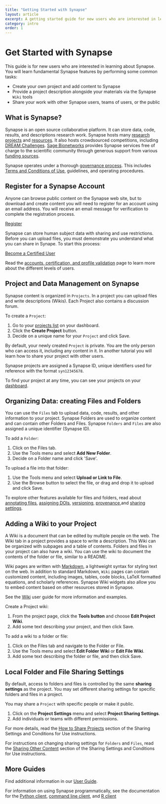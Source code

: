 ```yaml
---
title: "Getting Started with Synapse"
layout: article
excerpt: A getting started guide for new users who are interested in learning about Synapse.
category: intro
order: 1
---
```


# Get Started with Synapse

This guide is for new users who are interested in learning about Synapse. You will learn fundamental Synapse features by performing some common tasks:

* Create your own project and add content to Synapse
* Provide a project description alongside your materials via the Synapse `Wiki` tools
* Share your work with other Synapse users, teams of users, or the public

## What is Synapse?

Synapse is an open source collaborative platform. It can store data, code, results, and descriptions research work. Synapse hosts many [research projects](https://www.synapse.org/#!StandaloneWiki:ResearchCommunities) and [resources](https://www.synapse.org/#!StandaloneWiki:OpenResearchProjects). It also hosts crowdsourced competitions, including [DREAM Challenges](http://dreamchallenges.org/). [Sage Bionetworks](http://www.sagebionetworks.org) provides Synapse services free of charge to the scientific community through generous support from various [funding sources](faq.md#how-is-synapse-funded).

Synapse operates under a thorough [governance process](governance.md). This includes [Terms and Conditions of Use](https://s3.amazonaws.com/static.synapse.org/governance/SageBionetworksSynapseTermsandConditionsofUse.pdf?v=4), guidelines, and operating procedures.

## Register for a Synapse Account

Anyone can browse public content on the Synapse web site, but to download and create content you will need to register for an account using an email address. You will receive an email message for verification to complete the registration process.

<a href="https://www.synapse.org/register" class="btn btn-primary">Register</a>

Synapse can store human subject data with sharing and use restrictions. Before you can upload files, you must demonstrate you understand what you can share in Synape. To start this process:

<a href="https://www.synapse.org/#!Quiz:Certification" class="btn btn-primary">Become a Certified User</a>

Read the [accounts, certification, and profile validation](accounts_certified_users_and_profile_validation.md) page to learn more about the different levels of users.

## Project and Data Management on Synapse

Synapse content is organized in `Projects`. In a project you can upload files and write descriptions (Wikis). Each Project also contains a discussion forum.

To create a `Project`:

1. Go to your [projects list](https://www.synapse.org/#!Profile:v/projects) on your dashboard.
1. Click the **Create Project** button.
1. Decide on a unique name for your `Project` and click Save.

By default, your newly created `Project` is private. You are the only person who can access it, including any content in it. In another tutorial you will learn how to share your project with other users.

Synapse projects are assigned a Synapse ID, unique identifiers used for reference with the format `syn12345678`.

To find your project at any time, you can see your projects on your [dashboard](https://www.synapse.org/#!Profile:v/projects).


## Organizing Data: creating Files and Folders

You can use the `Files` tab to upload data, code, results, and other information to your project. Synapse Folders are used to organize content and can contain other Folders and Files. Synapse `Folders` and `Files` are also assigned a unique identifier (Synapse ID).

To add a `Folder`:

1. Click on the Files tab.
1. Use the Tools menu and select **Add New Folder**.
1. Decide on a Folder name and click 'Save'.

To upload a file into that folder:

1.  Use the Tools menu and select **Upload or Link to File**.
1. Use the Browse button to select the file, or drag and drop it to upload and click Save.

To explore other features available for files and folders, read about [annotating files](annotation_and_query.md), [assigning DOIs](doi.md), [versioning](files_and_versioning.md), [provenance](provenance.md),and [sharing settings](access_controls.md).

## Adding a Wiki to your Project

A Wiki is a document that can be edited by multiple people on the web. The Wiki tab in a project provides a space to write a description. This Wiki can be organized with subpages and a table of contents. Folders and files in your project can also have a wiki. You can use the wiki to document the contents of the folder or file, similar to a README.

Wiki pages are written with [Markdown](https://www.markdownguide.org/), a lightweight syntax for styling text on the web. In addition to standard Markdown, `Wiki` pages can contain customized content, including images, tables, code blocks, LaTeX formatted equations, and scholarly references. Synapse Wiki widgets also allow you to embed content based on other resources stored in Synapse.

See the [Wiki](wikis.md) user guide for more information and examples.

Create a Project wiki:

1. From the project page, click the **Tools button** and choose **Edit Project Wiki**.
1. Add some text describing your project, and then click Save.

To add a wiki to a folder or file:

1. Click on the Files tab and navigate to the Folder or File.
1. Use the Tools menu and select **Edit Folder Wiki** or **Edit File Wiki**.
1. Add some text describing the folder or file, and then click Save.

## Local Folder and File Sharing Settings

By default, access to folders and files is controlled by the same **sharing settings** as the project. You may set different sharing settings for specific folders and files in a project.

You may share a `Project` with specific people or make it public.

1. Click on the **Project Settings** menu and select **Project Sharing Settings**.
1. Add individuals or teams with different permissions.

For more details, read the [How to Share Projects](access_controls.md#how-to-share-projects) section of the Sharing Settings and Conditions for Use instructions.

For instructions on changing sharing settings for `Folders` and `Files`, read the [Sharing Other Content](access_controls.md#sharing-other-content) section of the Sharing Settings and Conditions for Use instructions.

## More Guides

Find additional information in our [User Guide](./).

For information on using Synapse programmatically, see the documentation for the [Python client](https://python-docs.synapse.org/build/html/index.html), [command line client](https://python-docs.synapse.org/build/html/CommandLineClient.html), and [R client](https://r-docs.synapse.org/)


